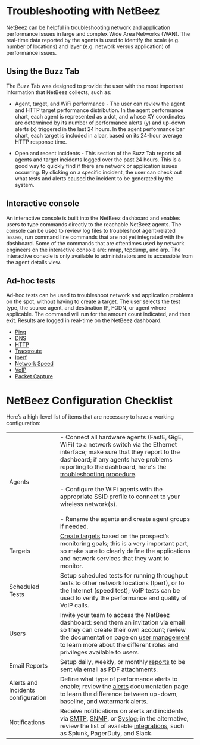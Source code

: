 # Troubleshooting with NetBeez

NetBeez can be helpful in troubleshooting network and application performance issues in large and complex Wide Area Networks (WAN). The real-time data reported by the agents is used to identify the scale (e.g. number of locations) and layer (e.g. network versus application) of performance issues.

## Using the Buzz Tab

The Buzz Tab was designed to provide the user with the most important information that NetBeez collects, such as:

- Agent, target, and WiFi performance - The user can review the agent and HTTP target performance distribution. In the agent performance chart, each agent is represented as a dot, and whose XY coordinates are determined by its number of performance alerts (y) and up-down alerts (x) triggered in the last 24 hours. In the agent performance bar chart, each target is included in a bar, based on its 24-hour average HTTP response time.
    
- Open and recent incidents - This section of the Buzz Tab reports all agents and target incidents logged over the past 24 hours. This is a good way to quickly find if there are network or application issues occurring. By clicking on a specific incident, the user can check out what tests and alerts caused the incident to be generated by the system. 
    
## Interactive console

An interactive console is built into the NetBeez dashboard and enables users to type commands directly to the reachable NetBeez agents. The console can be used to review log files to troubleshoot agent-related issues, run command line commands that are not yet integrated with the dashboard. Some of the commands that are oftentimes used by network engineers on the interactive console are: nmap, tcpdump, and arp. The interactive console is only available to administrators and is accessible from the agent details view.

## Ad-hoc tests

Ad-hoc tests can be used to troubleshoot network and application problems on the spot, without having to create a target. The user selects the test type, the source agent, and destination IP, FQDN, or agent where applicable. The command will run for the amount count indicated, and then exit. Results are logged in real-time on the NetBeez dashboard.

- [Ping](https://netbeez.zendesk.com/hc/en-us/articles/201249427-Ping)
- [DNS](https://netbeez.zendesk.com/hc/en-us/articles/201249437-DNS)
- [HTTP](https://netbeez.zendesk.com/hc/en-us/articles/201829778-HTTP)
- [Traceroute](https://netbeez.zendesk.com/hc/en-us/articles/201249616-Traceroute)
- [Iperf](https://netbeez.zendesk.com/hc/en-us/articles/201614383-Iperf)
- [Network Speed](https://netbeez.zendesk.com/hc/en-us/articles/210072726-Network-Speed)
- [VoIP](https://netbeez.zendesk.com/hc/en-us/articles/210073106-VoIP)
- [Packet Capture](https://netbeez.zendesk.com/hc/en-us/articles/4403093058445-Packet-Capture)

# NetBeez Configuration Checklist

Here’s a high-level list of items that are necessary to have a working configuration:

|   |   |
|---|---|
|Agents|- Connect all hardware agents (FastE, GigE, WiFi) to a network switch via the Ethernet interface; make sure that they report to the dashboard; if any agents have problems reporting to the dashboard, here's the [troubleshooting procedure](https://netbeez.zendesk.com/hc/en-us/articles/200701749-Agent-doesn-t-connect-to-the-dashboard).<br>    <br>- Configure the WiFi agents with the appropriate SSID profile to connect to your wireless network(s).<br>    <br>- Rename the agents and create agent groups if needed.|
|Targets|[Create targets](https://netbeez.zendesk.com/hc/en-us/articles/202174985-Add-Edit-Target) based on the prospect’s monitoring goals; this is a very important part, so make sure to clearly define the applications and network services that they want to monitor.|
|Scheduled Tests|Setup scheduled tests for running throughput tests to other network locations (Iperf), or to the Internet (speed test); VoIP tests can be used to verify the performance and quality of VoIP calls.|
|Users|Invite your team to access the NetBeez dashboard: send them an invitation via email so they can create their own account; review the documentation page on [user management](https://netbeez.zendesk.com/hc/en-us/articles/201639836-Settings-User-Management) to learn more about the different roles and privileges available to users.|
|Email Reports|Setup daily, weekly, or monthly [reports](https://netbeez.zendesk.com/hc/en-us/articles/115003321083-Reports) to be sent via email as PDF attachments.|
|Alerts and Incidents configuration|Define what type of performance alerts to enable; review the [alerts](https://netbeez.zendesk.com/hc/en-us/articles/201580529-Alerts-Configuration) documentation page to learn the difference between up-down, baseline, and watermark alerts.|
|Notifications|Receive notifications on alerts and incidents via [SMTP](https://netbeez.zendesk.com/hc/en-us/articles/201249487-Configure-SMTP-Alert-Notifications), [SNMP](https://netbeez.zendesk.com/hc/en-us/articles/201250166-Configure-SNMP-Alert-Notifications), or [Syslog](https://netbeez.zendesk.com/hc/en-us/articles/209923603-Configure-Syslog-Alert-Notifications); in the alternative, review the list of available [integrations](https://netbeez.zendesk.com/hc/en-us/articles/208368406-Settings-Integrations), such as Splunk, PagerDuty, and Slack.|
